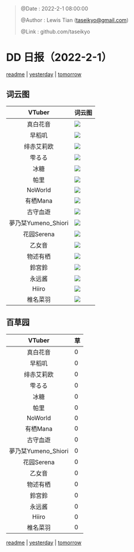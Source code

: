 > @Date    : 2022-2-1 08:00:00
>
> @Author  : Lewis Tian (taseikyo@gmail.com)
>
> @Link    : github.com/taseikyo

# DD 日报（2022-2-1）

[readme](../README.md) | [yesterday](2022-1-31.md) | [tomorrow](2022-2-2.md)

## 词云图

|VTuber|词云图|
|:-:|-|
|真白花音|![](../../images/daily/21402309_2022-2-1_purge_wordcloud.png)|
|早稻叽|![](../../images/daily/41682_2022-2-1_purge_wordcloud.png)|
|绯赤艾莉欧|![](../../images/daily/21396545_2022-2-1_purge_wordcloud.png)|
|雫るる|![](../../images/daily/21013446_2022-2-1_purge_wordcloud.png)|
|冰糖|![](../../images/daily/876396_2022-2-1_purge_wordcloud.png)|
|帕里|![](../../images/daily/4895312_2022-2-1_purge_wordcloud.png)|
|NoWorld|![](../../images/daily/21448649_2022-2-1_purge_wordcloud.png)|
|有栖Mana|![](../../images/daily/6542258_2022-2-1_purge_wordcloud.png)|
|古守血遊|![](../../images/daily/8725120_2022-2-1_purge_wordcloud.png)|
|夢乃栞Yumeno_Shiori|![](../../images/daily/14052636_2022-2-1_purge_wordcloud.png)|
|花园Serena|![](../../images/daily/14327465_2022-2-1_purge_wordcloud.png)|
|乙女音|![](../../images/daily/21320551_2022-2-1_purge_wordcloud.png)|
|物述有栖|![](../../images/daily/21449083_2022-2-1_purge_wordcloud.png)|
|鈴宮鈴|![](../../images/daily/21685677_2022-2-1_purge_wordcloud.png)|
|永远酱|![](../../images/daily/21701071_2022-2-1_purge_wordcloud.png)|
|Hiiro|![](../../images/daily/21919321_2022-2-1_purge_wordcloud.png)|
|椎名菜羽|![](../../images/daily/22347054_2022-2-1_purge_wordcloud.png)|

## 百草园

|VTuber|草|
|:-:|-|
|真白花音|0|
|早稻叽|0|
|绯赤艾莉欧|0|
|雫るる|0|
|冰糖|0|
|帕里|0|
|NoWorld|0|
|有栖Mana|0|
|古守血遊|0|
|夢乃栞Yumeno_Shiori|0|
|花园Serena|0|
|乙女音|0|
|物述有栖|0|
|鈴宮鈴|0|
|永远酱|0|
|Hiiro|0|
|椎名菜羽|0|

[readme](../README.md) | [yesterday](2022-1-31.md) | [tomorrow](2022-2-2.md)
